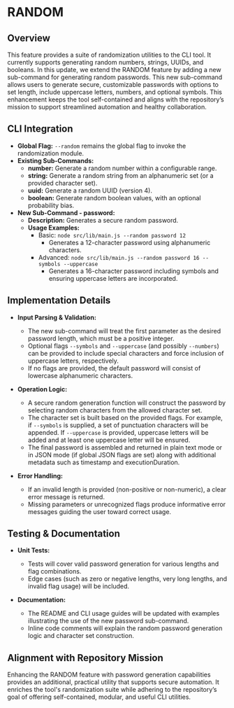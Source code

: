 # RANDOM

## Overview
This feature provides a suite of randomization utilities to the CLI tool. It currently supports generating random numbers, strings, UUIDs, and booleans. In this update, we extend the RANDOM feature by adding a new sub-command for generating random passwords. This new sub-command allows users to generate secure, customizable passwords with options to set length, include uppercase letters, numbers, and optional symbols. This enhancement keeps the tool self-contained and aligns with the repository’s mission to support streamlined automation and healthy collaboration.

## CLI Integration
- **Global Flag:** `--random` remains the global flag to invoke the randomization module.
- **Existing Sub-Commands:**
  - **number:** Generate a random number within a configurable range.
  - **string:** Generate a random string from an alphanumeric set (or a provided character set).
  - **uuid:** Generate a random UUID (version 4).
  - **boolean:** Generate random boolean values, with an optional probability bias.
- **New Sub-Command - password:**
  - **Description:** Generates a secure random password.
  - **Usage Examples:**
    - Basic: `node src/lib/main.js --random password 12`
      - Generates a 12-character password using alphanumeric characters.
    - Advanced: `node src/lib/main.js --random password 16 --symbols --uppercase`
      - Generates a 16-character password including symbols and ensuring uppercase letters are incorporated.

## Implementation Details
- **Input Parsing & Validation:**
  - The new sub-command will treat the first parameter as the desired password length, which must be a positive integer.
  - Optional flags `--symbols` and `--uppercase` (and possibly `--numbers`) can be provided to include special characters and force inclusion of uppercase letters, respectively.
  - If no flags are provided, the default password will consist of lowercase alphanumeric characters.

- **Operation Logic:**
  - A secure random generation function will construct the password by selecting random characters from the allowed character set.
  - The character set is built based on the provided flags. For example, if `--symbols` is supplied, a set of punctuation characters will be appended. If `--uppercase` is provided, uppercase letters will be added and at least one uppercase letter will be ensured.
  - The final password is assembled and returned in plain text mode or in JSON mode (if global JSON flags are set) along with additional metadata such as timestamp and executionDuration.

- **Error Handling:**
  - If an invalid length is provided (non-positive or non-numeric), a clear error message is returned.
  - Missing parameters or unrecognized flags produce informative error messages guiding the user toward correct usage.

## Testing & Documentation
- **Unit Tests:**
  - Tests will cover valid password generation for various lengths and flag combinations.
  - Edge cases (such as zero or negative lengths, very long lengths, and invalid flag usage) will be included.

- **Documentation:**
  - The README and CLI usage guides will be updated with examples illustrating the use of the new password sub-command.
  - Inline code comments will explain the random password generation logic and character set construction.

## Alignment with Repository Mission
Enhancing the RANDOM feature with password generation capabilities provides an additional, practical utility that supports secure automation. It enriches the tool's randomization suite while adhering to the repository’s goal of offering self-contained, modular, and useful CLI utilities.
